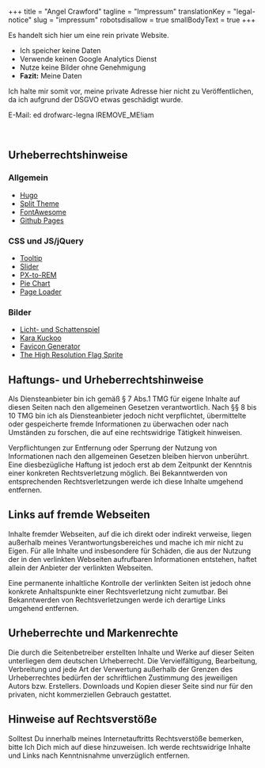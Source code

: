 +++
title = "Angel Crawford"
tagline = "Impressum"
translationKey = "legal-notice"
slug = "impressum"
robotsdisallow = true
smallBodyText = true
+++

Es handelt sich hier um eine rein private Website.
* Ich speicher keine Daten
* Verwende keinen Google Analytics Dienst
* Nutze keine Bilder ohne Genehmigung
* **Fazit:** Meine Daten

Ich halte mir somit vor, meine private Adresse hier nicht zu Veröffentlichen, da ich aufgrund der DSGVO etwas geschädigt wurde.

E-Mail:
<span class="ltrText">
  e<!--- .com >@ -->d<span class="addSeparatorDot"></span>
  d<!-- kommentar@testfatte.de -->rof<!-- >@. -->warc<!-- >@. -->-legna<span class="addSeparatorAt"></span>
  l<span class="removeText">REMOVE_ME!</span>i<!-- kommentar@falle -->am
</span>
<div>&nbsp;</div>

## Urheberrechtshinweise
### Allgemein
* [Hugo](https://gohugo.io)
* [Split Theme](https://onepagelove.com/split)
* [FontAwesome](https://fontawesome.com)
* [Github Pages](https://pages.github.com/)

### CSS und JS/jQuery
* [Tooltip](https://codepen.io/redouglas/pen/yyyXjm)
* [Slider](https://codepen.io/geekwen/pen/QNxymm)
* [PX-to-REM](https://daniellamb.com/experiments/px-to-rem-calc)
* [Pie Chart](https://codepen.io/ejsado/pen/cLrlm)
* [Page Loader](https://github.com/aarmea/mfw-singlepage)

### Bilder
* [Licht- und Schattenspiel](https://www.facebook.com/lichtundschattenspiel)
* [Kara Kuckoo](https://www.facebook.com/KaraKuckoo)
* [Favicon Generator](https://realfavicongenerator.net)
* [The High Resolution Flag Sprite](https://www.freakflagsprite.com)

## Haftungs- und Urheberrechtshinweise
Als Diensteanbieter bin ich gemäß § 7 Abs.1 TMG für eigene Inhalte auf diesen Seiten nach den allgemeinen Gesetzen verantwortlich. Nach §§ 8 bis 10 TMG bin ich als Diensteanbieter jedoch nicht verpflichtet, übermittelte oder gespeicherte fremde Informationen zu überwachen oder nach Umständen zu forschen, die auf eine rechtswidrige Tätigkeit hinweisen.

Verpflichtungen zur Entfernung oder Sperrung der Nutzung von Informationen nach den allgemeinen Gesetzen bleiben hiervon unberührt. Eine diesbezügliche Haftung ist jedoch erst ab dem Zeitpunkt der Kenntnis einer konkreten Rechtsverletzung möglich. Bei Bekanntwerden von entsprechenden Rechtsverletzungen werde ich diese Inhalte umgehend entfernen.

## Links auf fremde Webseiten
Inhalte fremder Webseiten, auf die ich direkt oder indirekt verweise, liegen außerhalb meines Verantwortungsbereiches und mache ich mir nicht zu Eigen. Für alle Inhalte und insbesondere für Schäden, die aus der Nutzung der in den verlinkten Webseiten aufrufbaren Informationen entstehen, haftet allein der Anbieter der verlinkten Webseiten.

Eine permanente inhaltliche Kontrolle der verlinkten Seiten ist jedoch ohne konkrete Anhaltspunkte einer Rechtsverletzung nicht zumutbar. Bei Bekanntwerden von Rechtsverletzungen werde ich derartige Links umgehend entfernen.

## Urheberrechte und Markenrechte
Die durch die Seitenbetreiber erstellten Inhalte und Werke auf dieser Seiten unterliegen dem deutschen Urheberrecht. Die Vervielfältigung, Bearbeitung, Verbreitung und jede Art der Verwertung außerhalb der Grenzen des Urheberrechtes bedürfen der schriftlichen Zustimmung des jeweiligen Autors bzw. Erstellers. Downloads und Kopien dieser Seite sind nur für den privaten, nicht kommerziellen Gebrauch gestattet.

## Hinweise auf Rechtsverstöße
Solltest Du innerhalb meines Internetauftritts Rechtsverstöße bemerken, bitte Ich Dich mich auf diese hinzuweisen. Ich werde rechtswidrige Inhalte und Links nach Kenntnisnahme unverzüglich entfernen.
